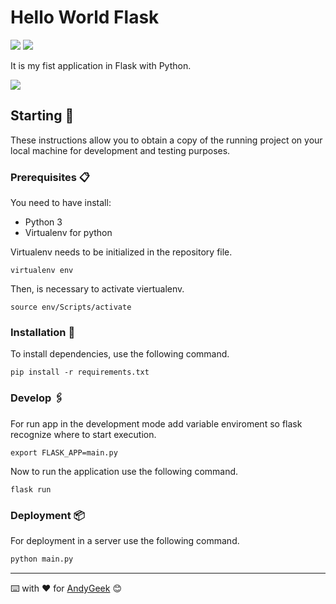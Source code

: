 # Hello World Flask

![](https://img.shields.io/badge/Made%20with-Flask-black) ![](https://img.shields.io/badge/Made%20with-Python-blue) 

It is my fist application in Flask with Python.

![](https://imgur.com/HfgNGlw.png)

## Starting 🚀

These instructions allow you to obtain a copy of the running project on your local machine for development and testing purposes.

### Prerequisites 📋

You need to have install:
- Python 3
- Virtualenv for python

Virtualenv needs to be initialized in the repository file.
````
virtualenv env
````
Then, is necessary to activate viertualenv.
````
source env/Scripts/activate
````

### Installation 🔧

To install dependencies, use the following command.

````
pip install -r requirements.txt
````

### Develop 🖇️

For run app in the development mode add variable enviroment so flask recognize where to start execution.
````
export FLASK_APP=main.py
````
Now to run the application use the following command.
```` 
flask run
````
### Deployment 📦

For deployment in a server use the following command.
````py
python main.py
````
------

⌨️ with ❤️ for [AndyGeek](https://github.com/andygeek) 😊
